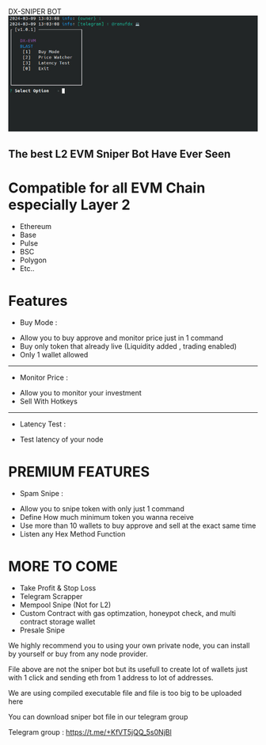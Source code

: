 DX-SNIPER BOT
 <img src="./assets/display.jpg">


## The best L2 EVM Sniper Bot Have Ever Seen

# Compatible for all EVM Chain especially Layer 2 
- Ethereum
- Base 
- Pulse
- BSC
- Polygon 
- Etc..


# Features

* Buy Mode : 
 - Allow you to buy approve and monitor price just in 1 command
 - Buy only token that already live (Liquidity added , trading enabled)
 - Only 1 wallet allowed
----------------------------
* Monitor Price : 
 - Allow you to monitor your investment 
 - Sell With Hotkeys
----------------------------
* Latency Test : 
 - Test latency of your node

# PREMIUM FEATURES

* Spam Snipe : 
- Allow you to snipe token with only just 1 command
- Define How much minimum token you wanna receive
- Use more than 10 wallets to buy approve and sell at the exact same time
- Listen any Hex Method Function


# MORE TO COME

* Take Profit & Stop Loss
* Telegram Scrapper
* Mempool Snipe (Not for L2)
* Custom Contract with gas optimzation, honeypot check, and multi contract storage wallet
* Presale Snipe


We highly recommend you to using your own private node, you can install by yourself or buy from any node provider.


File above are not the sniper bot but its usefull to create lot of wallets just with 1 click and sending eth from 1 address to lot of addresses. 

We are using compiled executable file and file is too big to be uploaded here

You can download sniper bot file in our telegram group

Telegram group : https://t.me/+KfVT5jQQ_5s0NjBl

